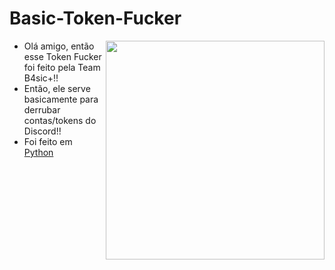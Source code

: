 # Basic-Token-Fucker

<img align="right" src="https://github.com/MicaelliMedeiros/micaellimedeiros/blob/master/image/computer-illustration.png?raw=true" width="350"/>

- Olá amigo, então esse Token Fucker foi feito pela Team B4sic+!!
- Então, ele serve basicamente para derrubar contas/tokens do Discord!!
- Foi feito em [Python](https://www.python.org/)
